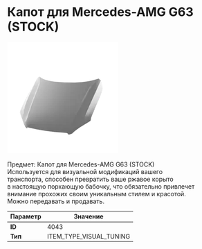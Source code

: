# Капот для Mercedes-AMG G63 (STOCK)

![Item Image](../img/4043.webp?raw=true)

Предмет: Капот для Mercedes-AMG G63 (STOCK)<br>Используется для визуальной модификаций вашего<br>транспорта, способен превратить ваше ржавое корыто<br>в настоящую порхающую бабочку, что обязательно привлечет<br>внимание прохожих своим уникальным стилем и красотой.<br>Можно передавать и продавать.


| Параметр | Значение |
|----------|----------|
| **ID** | 4043 |
| **Тип** | ITEM_TYPE_VISUAL_TUNING |


